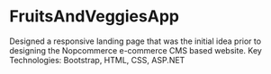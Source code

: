 # FruitsAndVeggiesApp
Designed a responsive landing page that was the initial idea prior to designing the Nopcommerce e-commerce CMS based website.   Key Technologies: Bootstrap, HTML, CSS, ASP.NET
